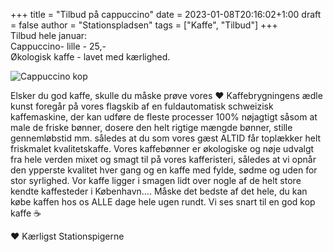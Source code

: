 +++
title = "Tilbud på cappuccino"
date = 2023-01-08T20:16:02+1:00
draft = false
author = "Stationspladsen"
tags = ["Kaffe", "Tilbud"]
+++
\
Tilbud hele januar:
\
Cappuccino- lille - 25,-
\
Økologisk kaffe - lavet med kærlighed.

![Cappuccino kop](/images/post-1.jpg)

Elsker du god kaffe, skulle du måske prøve vores ❤️
Kaffebrygningens ædle kunst foregår på vores flagskib af en fuldautomatisk schweizisk kaffemaskine, der kan udføre de fleste processer 100% nøjagtigt såsom at male de friske bønner, dosere den helt rigtige mængde bønner, stille gennemløbstid mm. således at du som vores gæst ALTID får toplækker helt friskmalet kvalitetskaffe. Vores kaffebønner er økologiske og nøje udvalgt fra hele verden mixet og smagt til på vores kafferisteri, således at vi opnår den ypperste kvalitet hver gang og en kaffe med fylde, sødme og uden for stor syrlighed. Vor kaffe ligger i smagen lidt over nogle af de helt store kendte kaffesteder i København…. Måske det bedste af det hele, du kan købe kaffen hos os ALLE dage hele ugen rundt. Vi ses snart til en god kop kaffe ☕️

❤️ Kærligst Stationspigerne